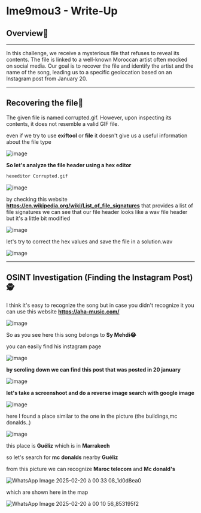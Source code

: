 # lme9mou3 - Write-Up
## **Overview📄**

---

In this challenge, we receive a mysterious file that refuses to reveal its contents. The file is linked to a well-known Moroccan artist often mocked on social media. Our goal is to recover the file and identify the artist and the name of the song, leading us to a specific geolocation based on an Instagram post from January 20.

---

## **Recovering the file🧐**

The given file is named corrupted.gif. However, upon inspecting its contents, it does not resemble a valid GIF file.

even if we try to use **exiftool** or **file** it doesn't give us a useful information about the file type 

![image](https://github.com/user-attachments/assets/c2745aba-b979-4e31-a84a-b7710cd95875)

**So let's analyze the file header using a hex editor**
```bash
hexeditor Corrupted.gif 
```

![image](https://github.com/user-attachments/assets/b07e7b79-c3ac-4d44-ba7f-49a60bc00c92)

by checking this website **https://en.wikipedia.org/wiki/List_of_file_signatures** that provides a list of file signatures
we can see that our file header looks like a wav file header but it's a little bit modified

![image](https://github.com/user-attachments/assets/caf2994a-bd09-4dda-92e6-5bff52e0f4a7)

let's try to correct the hex values and save the file in a solution.wav

![image](https://github.com/user-attachments/assets/077e3b3a-b326-49f1-b4bb-07b012ad66b2)

---

## **OSINT Investigation (Finding the Instagram Post)🕵️**

I think it's easy to recognize the song but in case you didn't recognize it you can use this website 
**https://aha-music.com/**

![image](https://github.com/user-attachments/assets/9e21af13-ff0b-4b9b-861d-3e8ea35a9930)

So as you see here this song belongs to **Sy Mehdi😂**

you can easily find his instagram page 

![image](https://github.com/user-attachments/assets/aaf94fae-1f1c-4ebf-b8a8-e9ab95fb9eb7)

**by scroling down we can find this post that was posted in 20 january**

![image](https://github.com/user-attachments/assets/6650947a-f61f-4a9e-ba90-399715bee519)

**let's take a screenshoot and do a reverse image search with google image**

![image](https://github.com/user-attachments/assets/7ef72f0e-cbe7-4758-86b6-64b5d85c3d46)

here I found a place similar to the one in the picture (the buildings,mc donalds..)

![image](https://github.com/user-attachments/assets/60b02964-1cd6-4a04-88c2-d7973d6dab64)

this place is **Guéliz** which is in **Marrakech**

so let's search for **mc donalds** nearby **Guéliz** 

from this picture we can recognize **Maroc telecom** and **Mc donald's**

![WhatsApp Image 2025-02-20 à 00 33 08_1d0d8ea0](https://github.com/user-attachments/assets/47a34365-0327-4bd5-ae1b-747f30bb5f3b)

which are shown here in the map 

![WhatsApp Image 2025-02-20 à 00 10 56_853195f2](https://github.com/user-attachments/assets/f8ef0b12-a678-49b4-a268-e215e4eaf62f)

